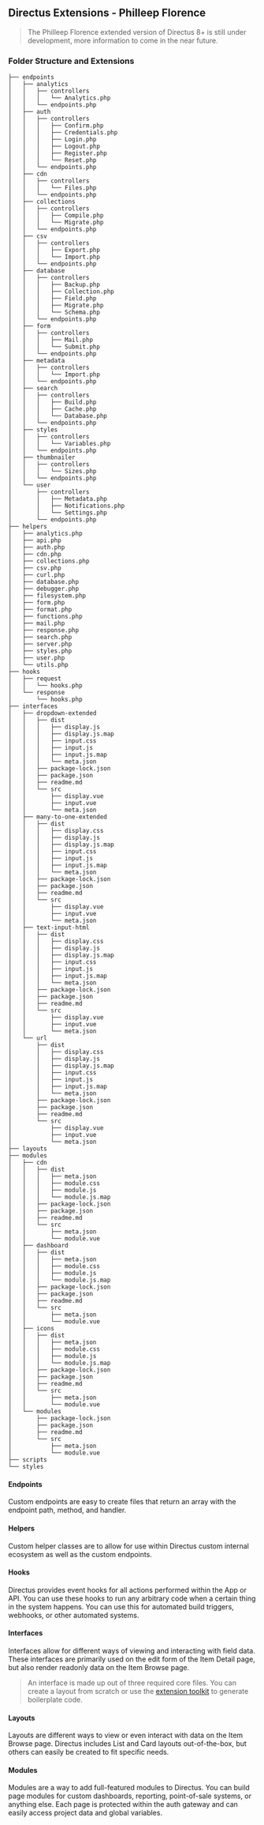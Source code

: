 ## Directus Extensions - Philleep Florence
> The Philleep Florence extended version of Directus 8+ is still under development, more information to come in the near future.

### Folder Structure and Extensions

```
├── endpoints
│   ├── analytics
│   │   ├── controllers
│   │   │   └── Analytics.php
│   │   └── endpoints.php
│   ├── auth
│   │   ├── controllers
│   │   │   ├── Confirm.php
│   │   │   ├── Credentials.php
│   │   │   ├── Login.php
│   │   │   ├── Logout.php
│   │   │   ├── Register.php
│   │   │   └── Reset.php
│   │   └── endpoints.php
│   ├── cdn
│   │   ├── controllers
│   │   │   └── Files.php
│   │   └── endpoints.php
│   ├── collections
│   │   ├── controllers
│   │   │   ├── Compile.php
│   │   │   └── Migrate.php
│   │   └── endpoints.php
│   ├── csv
│   │   ├── controllers
│   │   │   ├── Export.php
│   │   │   └── Import.php
│   │   └── endpoints.php
│   ├── database
│   │   ├── controllers
│   │   │   ├── Backup.php
│   │   │   ├── Collection.php
│   │   │   ├── Field.php
│   │   │   ├── Migrate.php
│   │   │   └── Schema.php
│   │   └── endpoints.php
│   ├── form
│   │   ├── controllers
│   │   │   ├── Mail.php
│   │   │   └── Submit.php
│   │   └── endpoints.php
│   ├── metadata
│   │   ├── controllers
│   │   │   └── Import.php
│   │   └── endpoints.php
│   ├── search
│   │   ├── controllers
│   │   │   ├── Build.php
│   │   │   ├── Cache.php
│   │   │   └── Database.php
│   │   └── endpoints.php
│   ├── styles
│   │   ├── controllers
│   │   │   └── Variables.php
│   │   └── endpoints.php
│   ├── thumbnailer
│   │   ├── controllers
│   │   │   └── Sizes.php
│   │   └── endpoints.php
│   └── user
│       ├── controllers
│       │   ├── Metadata.php
│       │   ├── Notifications.php
│       │   └── Settings.php
│       └── endpoints.php
├── helpers
│   ├── analytics.php
│   ├── api.php
│   ├── auth.php
│   ├── cdn.php
│   ├── collections.php
│   ├── csv.php
│   ├── curl.php
│   ├── database.php
│   ├── debugger.php
│   ├── filesystem.php
│   ├── form.php
│   ├── format.php
│   ├── functions.php
│   ├── mail.php
│   ├── response.php
│   ├── search.php
│   ├── server.php
│   ├── styles.php
│   ├── user.php
│   └── utils.php
├── hooks
│   ├── request
│   │   └── hooks.php
│   └── response
│       └── hooks.php
├── interfaces
│   ├── dropdown-extended
│   │   ├── dist
│   │   │   ├── display.js
│   │   │   ├── display.js.map
│   │   │   ├── input.css
│   │   │   ├── input.js
│   │   │   ├── input.js.map
│   │   │   └── meta.json
│   │   ├── package-lock.json
│   │   ├── package.json
│   │   ├── readme.md
│   │   └── src
│   │       ├── display.vue
│   │       ├── input.vue
│   │       └── meta.json
│   ├── many-to-one-extended
│   │   ├── dist
│   │   │   ├── display.css
│   │   │   ├── display.js
│   │   │   ├── display.js.map
│   │   │   ├── input.css
│   │   │   ├── input.js
│   │   │   ├── input.js.map
│   │   │   └── meta.json
│   │   ├── package-lock.json
│   │   ├── package.json
│   │   ├── readme.md
│   │   └── src
│   │       ├── display.vue
│   │       ├── input.vue
│   │       └── meta.json
│   ├── text-input-html
│   │   ├── dist
│   │   │   ├── display.css
│   │   │   ├── display.js
│   │   │   ├── display.js.map
│   │   │   ├── input.css
│   │   │   ├── input.js
│   │   │   ├── input.js.map
│   │   │   └── meta.json
│   │   ├── package-lock.json
│   │   ├── package.json
│   │   ├── readme.md
│   │   └── src
│   │       ├── display.vue
│   │       ├── input.vue
│   │       └── meta.json
│   └── url
│       ├── dist
│       │   ├── display.css
│       │   ├── display.js
│       │   ├── display.js.map
│       │   ├── input.css
│       │   ├── input.js
│       │   ├── input.js.map
│       │   └── meta.json
│       ├── package-lock.json
│       ├── package.json
│       ├── readme.md
│       └── src
│           ├── display.vue
│           ├── input.vue
│           └── meta.json
├── layouts
├── modules
│   ├── cdn
│   │   ├── dist
│   │   │   ├── meta.json
│   │   │   ├── module.css
│   │   │   ├── module.js
│   │   │   └── module.js.map
│   │   ├── package-lock.json
│   │   ├── package.json
│   │   ├── readme.md
│   │   └── src
│   │       ├── meta.json
│   │       └── module.vue
│   ├── dashboard
│   │   ├── dist
│   │   │   ├── meta.json
│   │   │   ├── module.css
│   │   │   ├── module.js
│   │   │   └── module.js.map
│   │   ├── package-lock.json
│   │   ├── package.json
│   │   ├── readme.md
│   │   └── src
│   │       ├── meta.json
│   │       └── module.vue
│   ├── icons
│   │   ├── dist
│   │   │   ├── meta.json
│   │   │   ├── module.css
│   │   │   ├── module.js
│   │   │   └── module.js.map
│   │   ├── package-lock.json
│   │   ├── package.json
│   │   ├── readme.md
│   │   └── src
│   │       ├── meta.json
│   │       └── module.vue
│   └── modules
│       ├── package-lock.json
│       ├── package.json
│       ├── readme.md
│       └── src
│           ├── meta.json
│           └── module.vue
├── scripts
└── styles
```

#### Endpoints
Custom endpoints are easy to create files that return an array with the endpoint path, method, and handler.

#### Helpers
Custom helper classes are to allow for use within Directus custom internal ecosystem as well as the custom endpoints.

#### Hooks
Directus provides event hooks for all actions performed within the App or API. You can use these hooks to run any arbitrary code when a certain thing in the system happens. You can use this for automated build triggers, webhooks, or other automated systems.

#### Interfaces
Interfaces allow for different ways of viewing and interacting with field data. These interfaces are primarily used on the edit form of the Item Detail page, but also render readonly data on the Item Browse page.
> An interface is made up out of three required core files. You can create a layout from scratch or use the [extension toolkit](https://github.com/directus/extension-toolkit) to generate boilerplate code.

#### Layouts
Layouts are different ways to view or even interact with data on the Item Browse page. Directus includes List and Card layouts out-of-the-box, but others can easily be created to fit specific needs.

#### Modules
Modules are a way to add full-featured modules to Directus. You can build page modules for custom dashboards, reporting, point-of-sale systems, or anything else. 
Each page is protected within the auth gateway and can easily access project data and global variables.